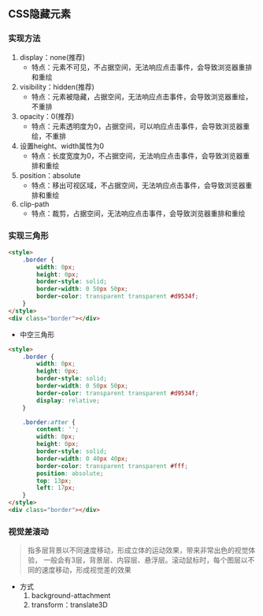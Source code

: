 ## CSS隐藏元素
### 实现方法
1. display：none(推荐)
   - 特点：元素不可见，不占据空间，无法响应点击事件，会导致浏览器重排和重绘
2. visibility：hidden(推荐)
   - 特点：元素被隐藏，占据空间，无法响应点击事件，会导致浏览器重绘，不重排
3. opacity：0(推荐)
   - 特点：元素透明度为0，占据空间，可以响应点击事件，会导致浏览器重绘，不重排
4. 设置height、width属性为0
   - 特点：长度宽度为0，不占据空间，无法响应点击事件，会导致浏览器重排和重绘
5. position：absolute
   - 特点：移出可视区域，不占据空间，无法响应点击事件，会导致浏览器重排和重绘
6. clip-path
   - 特点：裁剪，占据空间，无法响应点击事件，会导致浏览器重排和重绘

### 实现三角形
```html
<style>
	.border {
		width: 0px;
		height: 0px;
        border-style: solid;
		border-width: 0 50px 50px;
		border-color: transparent transparent #d9534f;
	}
</style>
<div class="border"></div>
```
- 中空三角形
```html
<style>
	.border {
		width: 0px;
		height: 0px;
		border-style: solid;
		border-width: 0 50px 50px;
		border-color: transparent transparent #d9534f;
		display: relative;
	}

	.border:after {
		content: '';
		width: 0px;
		height: 0px;
		border-style: solid;
		border-width: 0 40px 40px;
		border-color: transparent transparent #fff;
		position: absolute;
		top: 13px;
		left: 17px;
	}
</style>
<div class="border"></div>
```

### 视觉差滚动
> 指多层背景以不同速度移动，形成立体的运动效果，带来非常出色的视觉体验，
> 一般会有3层，背景层、内容层、悬浮层。滚动鼠标时，每个图层以不同的速度移动，形成视觉差的效果

- 方式
  1. background-attachment
  2. transform：translate3D